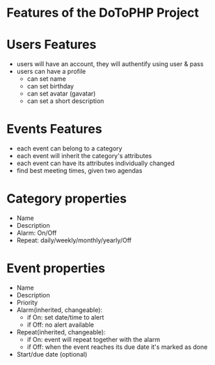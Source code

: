 Features of the DoToPHP Project
===============================



Users Features
=============================== 
* users will have an account, they will authentify using user & pass
* users can have a profile
	* can set name
	* can set birthday
	* can set avatar (gavatar)
	* can set a short description
		
Events Features
===============================
* each event can belong to a category
* each event will inherit the category's attributes
* each event can have its attributes individually changed
* find best meeting times, given two agendas

Category properties
===============================
* Name
* Description
* Alarm: On/Off
* Repeat: daily/weekly/monthly/yearly/Off

Event properties
===============================
* Name
* Description
* Priority
* Alarm(inherited, changeable): 
    * if On: set date/time to alert
    * if Off: no alert available
* Repeat(inherited, changeable):
    * if On: event will repeat together with the alarm 
    * if Off: when the event reaches its due date it's marked as done
* Start/due date (optional)    
    
    

